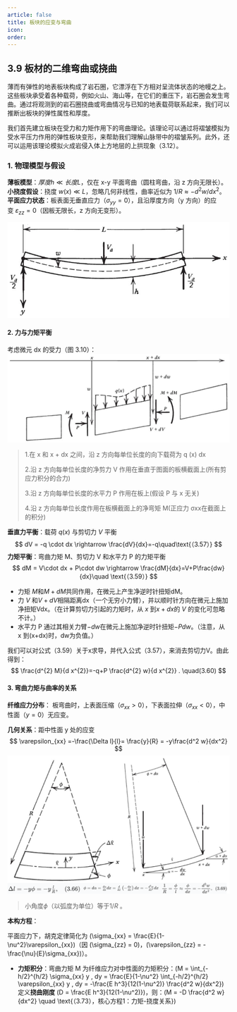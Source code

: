 ```yaml
---
article: false
title: 板块的应变与弯曲
icon: 
order:
---
```

## 3.9 板材的二维弯曲或挠曲

薄而有弹性的地表板块构成了岩石圈，它漂浮在下方相对呈流体状态的地幔之上。这些板块承受着各种载荷，例如火山、海山等，在它们的重压下，岩石圈会发生弯曲。通过将观测到的岩石圈挠曲或弯曲情况与已知的地表载荷联系起来，我们可以推断出板块的弹性属性和厚度。

我们首先建立板块在受力和力矩作用下的弯曲理论。该理论可以通过将褶皱模拟为受水平压力作用的弹性板块变形，来帮助我们理解山脉带中的褶皱系列。此外，还可以运用该理论模拟火成岩侵入体上方地层的上拱现象（3.12）。

### 1. 物理模型与假设

**薄板模型**：$厚度 h \ll 长度 L$，仅在 x-y 平面弯曲（圆柱弯曲，沿 z 方向无限长）。
**小挠度假设**：挠度 $w(x) \ll L$，忽略几何非线性，曲率近似为 $1/R \approx -d^2 w/dx^2$。
**平面应力状态**：板表面无垂直应力（$\sigma_{yy} = 0$），且沿厚度方向（y 方向）的应变 $\varepsilon_{zz} = 0$（因板无限长，z 方向无变形）。

![600](images/image-20250411141627.png)

#### 2. **力与力矩平衡**

考虑微元 dx 的受力（图 3.10）：
 ![](images/image-20250411142211.png)
  
>1.在 x 和 x + dx 之间，沿 z 方向每单位长度的向下载荷为 q (x) dx
>
>2.沿 z 方向每单位长度的净剪力 V 作用在垂直于图面的板横截面上(所有剪应力积分的合力)
>
>3.沿 z 方向每单位长度的水平力 P 作用在板上(假设 P 与 x 无关)
>
>4.沿 z 方向每单位长度作用在板横截面上的净弯矩 M(正应力 σxx在截面上的积分)

**垂直力平衡**：载荷 $q(x)$ 与剪切力 $V$ 平衡
$$
dV = -q \cdot dx \rightarrow \frac{dV}{dx}=-q\quad\text{（3.57）}
$$
**力矩平衡**：弯曲力矩 M、剪切力 V 和水平力 P 的力矩平衡
$$
dM = V\cdot dx + P\cdot dw \rightarrow \frac{dM}{dx}=V+P\frac{dw}{dx}​ \quad \text{（3.59）}
$$
- 力矩 $M$和$M+dM$共同作用，在微元上产生净逆时针扭矩dM。
- 力 $V$ 和$V+dV$相隔距离dx（一个无穷小力臂），并以顺时针方向在微元上施加净扭矩Vdx。（在计算剪切力引起的力矩时，从 $x$ 到$x+dx$的 $V$ 的变化可忽略不计。）
- 水平力 P 通过其相关力臂$-dw$在微元上施加净逆时针扭矩$-Pdw$。（注意，从 x 到\(x+dx\)时，dw为负值。）

我们可以对公式（3.59）关于x求导，并代入公式（3.57），来消去剪切力V。由此得到：  
$$
\frac{d^{2} M}{d x^{2}}=-q+P \frac{d^{2} w}{d x^{2}} . \quad(3.60)
$$
#### 3. **弯曲力矩与曲率的关系**
**纤维应力分布**：
板弯曲时，上表面压缩（$\sigma_{xx} > 0$），下表面拉伸（$\sigma_{xx} < 0$），中性面（$y=0$）无应变。

**几何关系**：距中性面 y 处的应变 
$$
\varepsilon_{xx} =-\frac{\Delta l}{l}= \frac{y}{R} = -y\frac{d^2 w}{dx^2}
$$
![](images/image-20250411144803.png)
>小角度$\phi$（以弧度为单位）等于$1/R$ 。

**本构方程**：

平面应力下，胡克定律简化为 \(\sigma_{xx} = \frac{E}{1-\nu^2}\varepsilon_{xx}\)（因 \(\sigma_{zz} = 0\)，\(\varepsilon_{zz} = -\frac{\nu}{E}\sigma_{xx}\)）。
- **力矩积分**：弯曲力矩 M 为纤维应力对中性面的力矩积分：\(M = \int_{-h/2}^{h/2} \sigma_{xx} y \, dy = \frac{E}{1-\nu^2} \int_{-h/2}^{h/2} \varepsilon_{xx} y \, dy = -\frac{E h^3}{12(1-\nu^2)} \frac{d^2 w}{dx^2}\) 定义**挠曲刚度** \(D = \frac{E h^3}{12(1-\nu^2)}\)，则：\(M = -D \frac{d^2 w}{dx^2} \quad \text{（3.73），核心方程1：力矩-挠度关系}\)